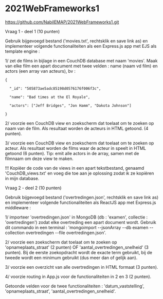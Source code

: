 # 2021WebFrameworks1

https://github.com/NabilEMAP/2021WebFrameworks1.git

Vraag 1 - deel 1 (10 punten)

Gebruik bijgevoegd bestand ('movies.txt', rechtsklik en save link as) en implementeer volgende functionaliteiten als een Express.js app met EJS als template engine :

1/ zet de films in bijlage in een CouchDB database met naam 'movies'. Maak van elke film een apart document met twee velden : name (naam vd film) en actors (een array van acteurs), bv :

    {

      "_id": "505873ae5adc85198d0576176f006f3c",

      "name": "Bad times at the El Royale",

      "actors": ["Jeff Bridges", "Jon Hamm", "Dakota Johnson"]

    }

2/ voorzie een CouchDB view en zoekscherm dat toelaat om te zoeken op naam van de film. Als resultaat worden de acteurs in HTML getoond. (4 punten).

3/ voorzie een CouchDB view en zoekscherm dat toelaat om te zoeken op acteur. Als resultaat worden de films waar de acteur in speelt in HTML getoond (6 punten). Tip: emit alle actors in de array, samen met de filmnaam om deze view te maken. 

!!! Kopiëer de code van de views in een apart tekstbestand, genaamd 'CouchDB_views.txt' en voeg die toe aan je oplossing zodat ik ze kopiëren in mijn database.

Vraag 2 - deel 2 (10 punten)

Gebruik bijgevoegd bestand ('overtredingen.json', rechtsklik en save link as) en implementeer volgende functionaliteiten als ReactJS app met  Express.js middleware :

1/ importeer 'overtredingen.json' in MongoDB (db : 'examen', collectie : 'overtredingen') zodat elke overtreding een apart document wordt. Gebruik dit commando in een terminal : 'mongoimport --jsonArray --db examen --collection overtredingen --file overtredingen.json'.

2/ voorzie een zoekscherm dat toelaat om te zoeken op 'opnameplaats_straat' (2 punten) OF 'aantal_overtredingen_snelheid' (3 punten). Bij de eerste zoekopdracht wordt de exacte term gebruikt, bij de tweede wordt een minimum gebruikt (dus meer dan of gelijk aan).

3/ voorzie een overzicht van alle overtredingen in HTML formaat (3 punten).

4/ voorzie routing in App.js voor de functionaliteiten in 2 en 3 (2 punten).

Getoonde velden voor de twee functionaliteiten : 'datum_vaststelling', 'opnameplaats_straat', 'aantal_overtredingen_snelheid'.